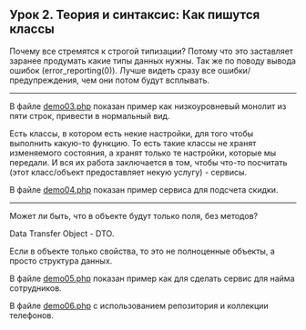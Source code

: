 ## Урок 2. Теория и синтаксис: Как пишутся классы

Почему все стремятся к строгой типизации? Потому что это заставляет заранее продумать какие типы данных нужны.
Так же по поводу вывода ошибок (error_reporting(0)). Лучше видеть сразу все ошибки/предупреждения, чем они потом будут всплывать.

___
В файле [demo03.php](./demo/demo03.php) показан пример как низкоуровневый монолит из пяти строк, привести в нормальный вид.

Есть классы, в котором есть некие настройки, для того чтобы выполнить какую-то функцию. То есть такие классы
не хранят изменяемого состояния, а хранят только те настройки, которые мы передали. И вся их работа заключается
в том, чтобы что-то посчитать (этот класс/объект предоставляет некую услугу) - сервисы.

В файле [demo04.php](./demo/demo04.php) показан пример сервиса для подсчета скидки.
___

Может ли быть, что в объекте будут только поля, без методов?

Data Transfer Object - DTO.

Если в объекте только свойства, то это не полноценные объекты, а просто структура данных.

В файле [demo05.php](./demo/demo05.php) показан пример как для сделать сервис для найма сотрудников.

В файле [demo06.php](./demo/demo06.php) с использованием репозитория и коллекции телефонов.


